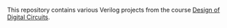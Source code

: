 This repository contains various Verilog projects from the course [Design of Digital Circuits](https://safari.ethz.ch/digitaltechnik/spring2018/doku.php?id=labs).
